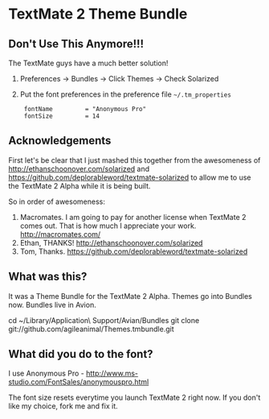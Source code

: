 # TextMate 2 Theme Bundle

## Don't Use This Anymore!!!

The TextMate guys have a much better solution!

1. Preferences → Bundles → Click Themes → Check Solarized
2. Put the font preferences in the preference file `~/.tm_properties`

        fontName         = "Anonymous Pro"
        fontSize         = 14
  
## Acknowledgements

First let's be clear that I just mashed this together from the awesomeness 
of http://ethanschoonover.com/solarized and https://github.com/deplorableword/textmate-solarized
to allow me to use the TextMate 2 Alpha while it is being built.

So in order of awesomeness:

1. Macromates. I am going to pay for another license when TextMate 2 comes out. That is how much I appreciate your work. http://macromates.com/
1. Ethan, THANKS! http://ethanschoonover.com/solarized 
1. Tom, Thanks. https://github.com/deplorableword/textmate-solarized


## What was this?

It was a Theme Bundle for the TextMate 2 Alpha. Themes go into Bundles now. Bundles live in Avion.

  cd ~/Library/Application\ Support/Avian/Bundles
	git clone git://github.com/agileanimal/Themes.tmbundle.git
	
## What did you do to the font?

I use Anonymous Pro - http://www.ms-studio.com/FontSales/anonymouspro.html

The font size resets everytime you launch TextMate 2 right now. If you don't like my choice, fork me and fix it.
